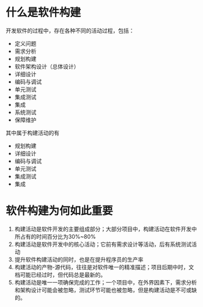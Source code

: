 # 什么是软件构建
开发软件的过程中，存在各种不同的活动过程，包括：  
* 定义问题
* 需求分析
* 规划构建
* 软件架构设计（总体设计）
* 详细设计
* 编码与调试
* 单元测试
* 集成测试
* 集成
* 系统测试
* 保障维护    
 
其中属于构建活动的有
* 规划构建
* 详细设计
* 编码与调试
* 单元测试
* 集成测试
* 集成

# 软件构建为何如此重要

1. 构建活动是软件开发的主要组成部分；大部分项目中，构建活动在软件开发中所占有的时间百分比为30%~80%
2. 构建活动是软件开发中的核心活动；它前有需求设计等活动，后有系统测试活动
3. 提升软件构建活动的同时，也是在提升程序员的生产率
4. 构建活动的产物-源代码，往往是对软件唯一的精准描述；项目后期中时，文档可能已经过时，但代码总是最新的。
5. 构建活动是唯一一项确保完成的工作；一个项目中，在外界因素下，需求分析和架构设计可能会被忽略，测试环节可能也被忽略，但是构建活动是不可或缺的。